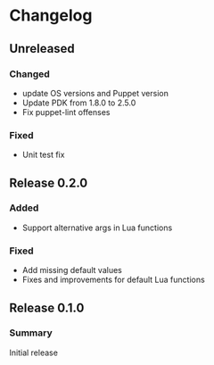 # Changelog

## Unreleased

### Changed
* update OS versions and Puppet version
* Update PDK from 1.8.0 to 2.5.0
* Fix puppet-lint offenses

### Fixed
* Unit test fix

## Release 0.2.0

### Added
* Support alternative args in Lua functions

### Fixed
* Add missing default values
* Fixes and improvements for default Lua functions

## Release 0.1.0

### Summary
Initial release
